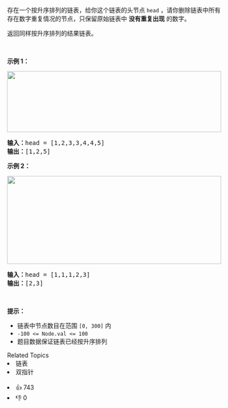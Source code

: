 <p>存在一个按升序排列的链表，给你这个链表的头节点 <code>head</code> ，请你删除链表中所有存在数字重复情况的节点，只保留原始链表中 <strong>没有重复出现</strong><em> </em>的数字。</p>

<p>返回同样按升序排列的结果链表。</p>

<p> </p>

<p><strong>示例 1：</strong></p>
<img alt="" src="https://assets.leetcode.com/uploads/2021/01/04/linkedlist1.jpg" style="width: 500px; height: 142px;" />
<pre>
<strong>输入：</strong>head = [1,2,3,3,4,4,5]
<strong>输出：</strong>[1,2,5]
</pre>

<p><strong>示例 2：</strong></p>
<img alt="" src="https://assets.leetcode.com/uploads/2021/01/04/linkedlist2.jpg" style="width: 500px; height: 205px;" />
<pre>
<strong>输入：</strong>head = [1,1,1,2,3]
<strong>输出：</strong>[2,3]
</pre>

<p> </p>

<p><strong>提示：</strong></p>

<ul>
	<li>链表中节点数目在范围 <code>[0, 300]</code> 内</li>
	<li><code>-100 <= Node.val <= 100</code></li>
	<li>题目数据保证链表已经按升序排列</li>
</ul>
<div><div>Related Topics</div><div><li>链表</li><li>双指针</li></div></div><br><div><li>👍 743</li><li>👎 0</li></div>